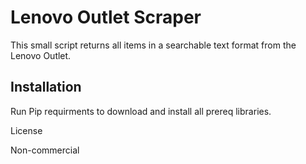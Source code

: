 # Lenovo Outlet Scraper

This small script returns all items in a searchable text format from the Lenovo Outlet. 

## Installation

Run Pip requirments to download and install all prereq libraries. 

License

Non-commercial

